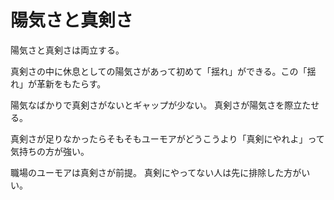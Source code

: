 # 陽気さと真剣さ

陽気さと真剣さは両立する。

真剣さの中に休息としての陽気さがあって初めて「揺れ」ができる。この「揺れ」が革新をもたらす。

陽気なばかりで真剣さがないとギャップが少ない。
真剣さが陽気さを際立たせる。

真剣さが足りなかったらそもそもユーモアがどうこうより「真剣にやれよ」って気持ちの方が強い。

職場のユーモアは真剣さが前提。
真剣にやってない人は先に排除した方がいい。
